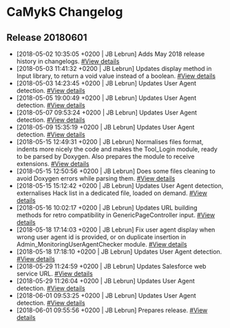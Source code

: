 # CaMykS Changelog
## Release 20180601

* [2018-05-02 10:35:05 +0200 | JB Lebrun] Adds May 2018 release history in changelogs. [#View details](https://github.com/Dj1b/CaMykS/commit/a46196410549db328bf5c4bff64608fa89a0caa2)
* [2018-05-03 11:41:32 +0200 | JB Lebrun] Updates display method in Input library, to return a void value instead of a boolean. [#View details](https://github.com/Dj1b/CaMykS/commit/ac35c586e8ba1063925dd9db9ea1c1a788f29ed6)
* [2018-05-03 14:23:45 +0200 | JB Lebrun] Updates User Agent detection. [#View details](https://github.com/Dj1b/CaMykS/commit/835de01cf0c58e808de53b5cfcd022507bd1be22)
* [2018-05-05 19:00:49 +0200 | JB Lebrun] Updates User Agent detection. [#View details](https://github.com/Dj1b/CaMykS/commit/81680ce83c2cc7f997000eb53af16b4a344a414a)
* [2018-05-07 09:53:24 +0200 | JB Lebrun] Updates User Agent detection. [#View details](https://github.com/Dj1b/CaMykS/commit/b939c3282996ff200351bb8a5f4a661d11aa3a9f)
* [2018-05-09 15:35:19 +0200 | JB Lebrun] Updates User Agent detection. [#View details](https://github.com/Dj1b/CaMykS/commit/f0147379dee3808494216ec56ac68dc5433633d8)
* [2018-05-15 12:49:31 +0200 | JB Lebrun] Normalises files format, indents more nicely the code and makes the Tool_Login module, ready to be parsed by Doxygen. Also prepares the module to receive extensions. [#View details](https://github.com/Dj1b/CaMykS/commit/07e3bd4d59e9edcbc2a43b29725527fabc0e088d)
* [2018-05-15 12:50:56 +0200 | JB Lebrun] Does some files cleaning to avoid Doxygen errors while parsing them. [#View details](https://github.com/Dj1b/CaMykS/commit/1179f0fad56f99524aecce5c605e76e31a63a0f1)
* [2018-05-15 15:12:42 +0200 | JB Lebrun] Updates User Agent detection, externalises Hack list in a dedicated file, loaded on demand. [#View details](https://github.com/Dj1b/CaMykS/commit/84db14c4148580af65d5e0e3e67bdd2eb8095a1f)
* [2018-05-16 10:02:17 +0200 | JB Lebrun] Updates URL building methods for retro compatibility in GenericPageController input. [#View details](https://github.com/Dj1b/CaMykS/commit/041a3a21cc9c4c61bd25ae0c0fd0a6efbe5361a6)
* [2018-05-18 17:14:03 +0200 | JB Lebrun] Fix user agent display when wrong user agent id is provided, or on duplicate insertion in Admin_MonitoringUserAgentChecker module. [#View details](https://github.com/Dj1b/CaMykS/commit/d162ca806d70fcc621a621d03fca17fd1156c51d)
* [2018-05-18 17:18:10 +0200 | JB Lebrun] Updates User Agent detection. [#View details](https://github.com/Dj1b/CaMykS/commit/02d0bb610e22aec4f962da91ff30794f89566ad6)
* [2018-05-29 11:24:59 +0200 | JB Lebrun] Updates Salesforce web service URL. [#View details](https://github.com/Dj1b/CaMykS/commit/05fcd7b3373faf25a322c69cd0d3d9fc25bcd81c)
* [2018-05-29 11:26:04 +0200 | JB Lebrun] Updates User Agent detection. [#View details](https://github.com/Dj1b/CaMykS/commit/fc3bb838c4449b050724ecc7b8913c71844dd245)
* [2018-06-01 09:53:25 +0200 | JB Lebrun] Updates User Agent detection. [#View details](https://github.com/Dj1b/CaMykS/commit/c2fad1d6048aa63999044e708219eb345632ffc0)
* [2018-06-01 09:55:56 +0200 | JB Lebrun] Prepares release. [#View details](https://github.com/Dj1b/CaMykS/commit/66f5456737c0d1483400fe975d068db8bc25f002)
